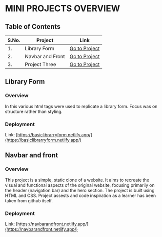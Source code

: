 # MINI PROJECTS OVERVIEW

## Table of Contents

| S.No. | Project       | Link              |
|-------|---------------|-------------------|
| 1.    | Library Form   | [Go to Project](#Library-Form)   |
| 2.    | Navbar and Front | [Go to Project](#Navbar-and-front)   |
| 3.    | Project Three | [Go to Project](#project-three) |

## Library Form

### Overview
In this various html tags were used to replicate a library form. Focus was on structure rather than styling.

### Deployment
Link: [https://basiclibrarryform.netlify.app/](https://basiclibrarryform.netlify.app/)


## Navbar and front

### Overview
This project is a simple, static clone of a website. It aims to recreate the visual and functional aspects of the original website, focusing primarily on the header (navigation bar) and the hero section. The project is built using HTML and CSS.
Project assests and code inspiration as a learner has been taken from github itself. 

### Deployment
Link: [https://navbarandfront.netlify.app/](https://navbarandfront.netlify.app/)



